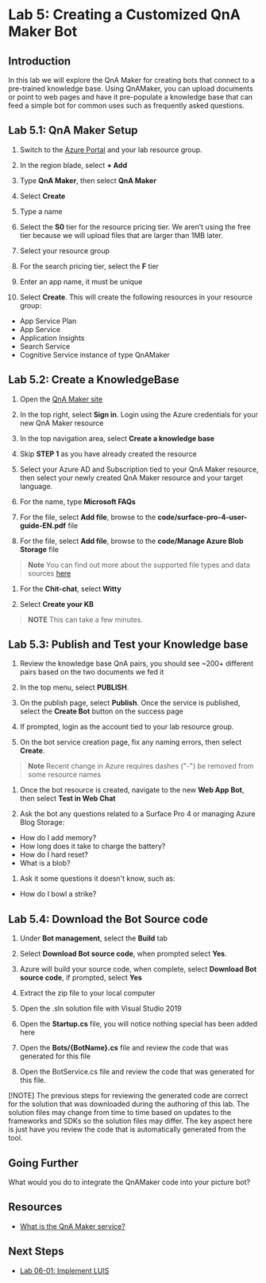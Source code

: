 # Lab 5: Creating a Customized QnA Maker Bot

## Introduction

In this lab we will explore the QnA Maker for creating bots that connect to a pre-trained knowledge base.  Using QnAMaker, you can upload documents or point to web pages and have it pre-populate a knowledge base that can feed a simple bot for common uses such as frequently asked questions.

## Lab 5.1: QnA Maker Setup

1. Switch to the [Azure Portal](https://portal.azure.com) and your lab resource group.

2. In the region blade, select **+ Add**

3. Type **QnA Maker**, then select **QnA Maker**

4. Select **Create**

5. Type a name

6. Select the **S0** tier for the resource pricing tier.  We aren't using the free tier because we will upload files that are larger than 1MB later.

7. Select your resource group

8. For the search pricing tier, select the **F** tier

9. Enter an app name, it must be unique

10. Select **Create**.  This will create the following resources in your resource group:

- App Service Plan
- App Service
- Application Insights
- Search Service
- Cognitive Service instance of type QnAMaker

## Lab 5.2: Create a KnowledgeBase

1. Open the [QnA Maker site](https://qnamaker.ai)

1. In the top right, select **Sign in**.  Login using the Azure credentials for your new QnA Maker resource

1. In the top navigation area, select **Create a knowledge base**

1. Skip **STEP 1** as you have already created the resource

1. Select your Azure AD and Subscription tied to your QnA Maker resource, then select your newly created QnA Maker resource and your target language.

1. For the name, type **Microsoft FAQs**

1. For the file, select **Add file**, browse to the **code/surface-pro-4-user-guide-EN.pdf** file

1. For the file, select **Add file**, browse to the **code/Manage Azure Blob Storage** file

> **Note** You can find out more about the supported file types and data sources [here](https://docs.microsoft.com/en-us/azure/cognitive-services/qnamaker/concepts/data-sources-supported)

1. For the **Chit-chat**, select **Witty**

1. Select **Create your KB**

> **NOTE** This can take a few minutes.

## Lab 5.3: Publish and Test your Knowledge base

1. Review the knowledge base QnA pairs, you should see ~200+ different pairs based on the two documents we fed it

1. In the top menu, select **PUBLISH**.  

1. On the publish page, select **Publish**.  Once the service is published, select the **Create Bot** button on the success page

1. If prompted, login as the account tied to your lab resource group.

1. On the bot service creation page, fix any naming errors, then select **Create**.

> **Note**  Recent change in Azure requires dashes ("-") be removed from some resource names

1. Once the bot resource is created, navigate to the new **Web App Bot**, then select **Test in Web Chat**

1. Ask the bot any questions related to a Surface Pro 4 or managing Azure Blog Storage:

- How do I add memory?
- How long does it take to charge the battery?
- How do I hard reset?
- What is a blob?

1. Ask it some questions it doesn't know, such as:

- How do I bowl a strike?

## Lab 5.4: Download the Bot Source code

1. Under **Bot management**, select the **Build** tab

1. Select **Download Bot source code**, when prompted select **Yes**.  

1. Azure will build your source code, when complete, select **Download Bot source code**, if prompted, select **Yes**

1. Extract the zip file to your local computer

1. Open the .sln solution file with Visual Studio 2019

1. Open the **Startup.cs** file, you will notice nothing special has been added here

1. Open the **Bots/{BotName}.cs** file and review the code that was generated for this file

1. Open the BotService.cs file and review the code that was generated for this file.

[!NOTE] The previous steps for reviewing the generated code are correct for the solution that was downloaded during the authoring of this lab.  The solution files may change from time to time based on updates to the frameworks and SDKs so the solution files may differ.  The key aspect here is just have you review the code that is automatically generated from the tool.

## Going Further

What would you do to integrate the QnAMaker code into your picture bot?

## Resources

- [What is the QnA Maker service?](https://docs.microsoft.com/en-us/azure/cognitive-services/qnamaker/overview/overview)

## Next Steps

- [Lab 06-01: Implement LUIS](../Lab6-Implement_LUIS/01-Introduction.md)
